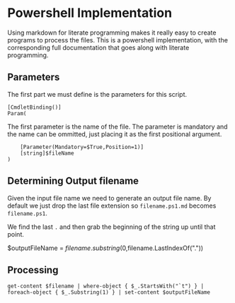 Powershell Implementation
===

Using markdown for literate programming makes it really easy to create programs to process the files. This is a powershell implementation, with the corresponding full documentation that goes along with literate programming.

Parameters
---

The first part we must define is the parameters for this script.

	[CmdletBinding()]
	Param(

The first parameter is the name of the file. The parameter is mandatory and the name can be ommitted, just placing it as the first positional argument.

		[Parameter(Mandatory=$True,Position=1)]
		[string]$fileName
	)
	
Determining Output filename
---

Given the input file name we need to generate an output file name. By default we just drop the last file extension so `filename.ps1.md` becomes `filename.ps1`. 

We find the last `.` and then grab the beginning of the string up until that point.

$outputFileName = $filename.substring(0,$filename.LastIndexOf("."))

Processing
---

	get-content $filename | where-object { $_.StartsWith("`t") } | foreach-object { $_.Substring(1) } | set-content $outputFileName